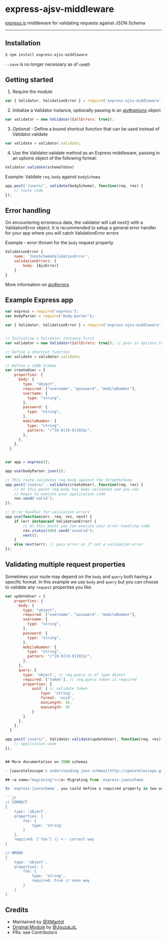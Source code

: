 # express-ajsv-middleware
[express.js](https://github.com/visionmedia/express) middleware for validating requests against JSON Schema

<hr>

## Installation

```sh
$ npm install express-ajsv-middleware
```

`--save` is no longer necessary as of `npm@5`

## Getting started

1. Require the module
```js
var { Validator, ValidationError } = require('express-ajsv-middleware');
```

2. Initialize a Validator instance, optionally passing in an [ajv#options](https://github.com/epoberezkin/ajv#options) object

```js
var validator = new Validator({allErrors: true});
```

3. *Optional* - Define a bound shortcut function that can be used instead of Validator.validate
```js
var validate = validator.validate;
```

4. Use the Validator.validate method as an Express middleware, passing in an options object of the following format:
```js
Validator.validate(schemaToUse)
```

Example: Validate `req.body` against `bodySchema`

```js
app.post('/users/', validate(bodySchema), function(req, res) {
    // route code
});
```

## Error handling

On encountering erroneous data, the validator will call next() with a ValidationError object.
It is recommended to setup a general error handler for your app where you will catch ValidationError errors

Example - error thrown for the `body` request property

```js
ValidationError {
    name: 'JsonSchemaValidationError',
    validationErrors: {
        body: [AjvError]
    }
}
```

More information on [ajv#errors](https://github.com/epoberezkin/ajv#validation-errors)

## Example Express app

```js
var express = require('express');
var bodyParser = require('body-parser');

var { Validator, ValidationError } = require('express-ajsv-middleware');


// Initialize a Validator instance first
var validator = new Validator({allErrors: true}); // pass in options to the Ajv instance

// Define a shortcut function
var validate = validator.validate;

// Define a JSON Schema
var createUser = {
    properties: {
      body: {
        type: "object",
        required: ["username", "password", "mobileNumber"],
        username: {
          type: "string",
        },
        password: {
          type: "string",
        },
        mobileNumber: {
          type: "string",
          pattern: "/^[0-9][0-9]{9}$/",
        },
      },
    },
  }


var app = express();

app.use(bodyParser.json());

// This route validates req.body against the StreetSchema
app.post('/users/', validate(createUser), function(req, res) {
    // At this point req.body has been validated and you can
    // begin to execute your application code
    res.send('valid');
});

// Error handler for valication errors
app.use(function(err, req, res, next) {
    if (err instanceof ValidationError) {
        // At this point you can execute your error handling code
        res.status(400).send('invalid');
        next();
    }
    else next(err); // pass error on if not a validation error
});
```

## Validating multiple request properties

Sometimes your route may depend on the `body` and `query` both having a specific format.  In this example we use `body` and `query` but you can choose to validate any `request` properties you like. 

```js
var updateUser = {
    properties: {
      body: {
        type: "object",
        required: ["username", "password", "mobileNumber"],
        username: {
          type: "string",
        },
        password: {
          type: "string",
        },
        mobileNumber: {
          type: "string",
          pattern: "/^[0-9][0-9]{9}$/",
        },
      },
      query: {
        type: 'object', // req.query is of type object
        required: ['token'], // req.query.token is required
        properties: {
            uuid: { // validate token
                type: 'string', 
                format: 'uuid',
                minLength: 36,
                maxLength: 36
            }
        }
      },
    },
  }

app.post('/users/', Validator.validate(updateUser), function(req, res) {
    // application code
});


## More documentation on JSON schemas

- [spacetelescope's understanding json schema](http://spacetelescope.github.io/understanding-json-schema/)

## <a name="migrating"></a> Migrating from `express-jsonschema`

In `express-jsonschema`, you could define a required property in two ways. Ajv only supports one way of doing this.

```js
// CORRECT
{
    type: 'object',
    properties: {
        foo: {
            type: 'string'
        }
    },
    required: ['foo'] // <-- correct way
}

// WRONG
{
    type: 'object',
    properties: {
        foo: {
            type: 'string',
            required: true // nono way
        }
    }
}
```

## Credits

- Maintained by [@XManhit](https://github.com/xmanhit)
- [Original Module](https://github.com/JouzaLoL/express-json-validator-middleware) by [@JouzaLoL](https://github.com/JouzaLoL)
- PRs: see Contributors